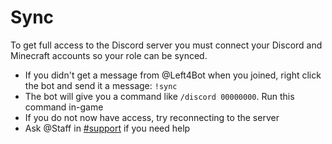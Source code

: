 # Sync

To get full access to the Discord server you must connect your Discord and Minecraft accounts so your role can be synced.

- If you didn't get a message from @Left4Bot when you joined, right click the bot and send it a message: `!sync`
- The bot will give you a command like `/discord 00000000`. Run this command in-game
- If you do not now have access, try reconnecting to the server
- Ask @Staff in [#support](https://discord.com/channels/424571587413540874/424868800509509633) if you need help
